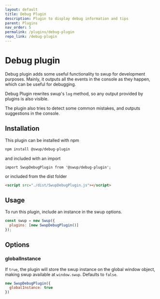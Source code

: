 ```yaml
---
layout: default
title: Debug Plugin
description: Plugin to display debug information and tips
parent: Plugins
nav_order: 5
permalink: /plugins/debug-plugin
repo_link: /debug-plugin
---
```


# Debug plugin

Debug plugin adds some useful functionality to swup for development purposes.
Mainly, it outputs all the events in the console as they happen, which can be useful for debugging.

Debug Plugin rewrites swup's `log` method, so any output provided by plugins is also visible.

The plugin also tries to detect some common mistakes, and outputs suggestions in the console.

## Installation

This plugin can be installed with npm

```bash
npm install @swup/debug-plugin
```

and included with an import

```shell
import SwupDebugPlugin from '@swup/debug-plugin';
```

or included from the dist folder

```html
<script src="./dist/SwupDebugPlugin.js"></script>
```

## Usage

To run this plugin, include an instance in the swup options.

```javascript
const swup = new Swup({
  plugins: [new SwupDebugPlugin()]
});
```

## Options

### globalInstance

If `true`, the plugin will store the swup instance on the global window object, making swup available at `window.swup`. Defaults to `false`.

```javascript
new SwupDebugPlugin({
  globalInstance: true
})
```
